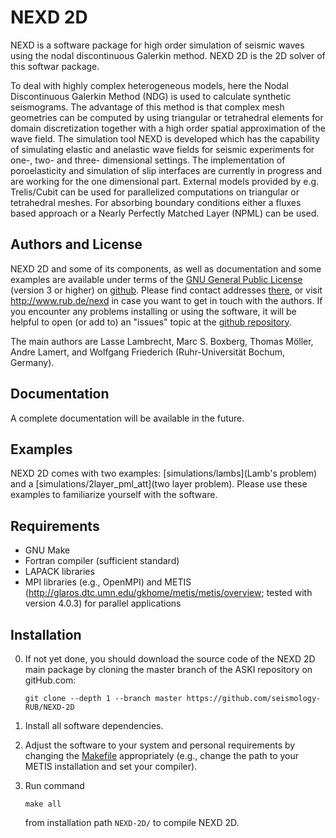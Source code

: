 # NEXD 2D

NEXD is a software package for high order simulation of seismic waves using the nodal discontinuous Galerkin method.
NEXD 2D is the 2D solver of this softwar package.

To deal with highly complex heterogeneous models, here the Nodal Discontinuous Galerkin Method (NDG) is used to calculate synthetic seismograms. The advantage of this method is that complex mesh geometries can be computed by using triangular or tetrahedral elements for domain discretization together with a high order spatial approximation of the wave field. The simulation tool NEXD is developed which has the capability of simulating elastic and anelastic wave fields for seismic experiments for one-, two- and three- dimensional settings. The implementation of poroelasticity and simulation of slip interfaces are currently in progress and are working for the one dimensional part. External models provided by e.g. Trelis/Cubit can be used for parallelized computations on triangular or tetrahedral meshes. For absorbing boundary conditions either a fluxes based approach or a Nearly Perfectly Matched Layer (NPML) can be used. 

## Authors and License

NEXD 2D and some of its components, as well as documentation and some examples
are available under terms of the [GNU General Public License](LICENSE) (version 3 or higher)
on [github](https://github.com/seismology-RUB/NEXD-2D).
Please find contact addresses [there](https://github.com/seismology-RUB), or visit 
http://www.rub.de/nexd in case you want to get in touch with the authors. If you 
encounter any problems installing or using the software, it will be helpful to 
open (or add to) an "issues" topic at the [github repository](https://github.com/seismology-RUB/NEXD-2D).

The main authors are Lasse Lambrecht, Marc S. Boxberg, Thomas Möller, Andre Lamert, and Wolfgang Friederich (Ruhr-Universität Bochum, Germany).


## Documentation

A complete documentation will be available in the future.


## Examples

NEXD 2D comes with two examples: [simulations/lambs](Lamb's problem) and a [simulations/2layer_pml_att](two layer problem). Please use these examples to familiarize yourself with the software.


## Requirements

* GNU Make
* Fortran compiler (sufficient standard)
* LAPACK libraries
* MPI libraries (e.g., OpenMPI) and METIS (http://glaros.dtc.umn.edu/gkhome/metis/metis/overview; tested with version 4.0.3) for parallel applications


## Installation

0. If not yet done, you should download the source code of the NEXD 2D main package by cloning the master branch of the ASKI repository on gitHub.com:
     ```
     git clone --depth 1 --branch master https://github.com/seismology-RUB/NEXD-2D
     ```

1. Install all software dependencies.

2. Adjust the software to your system and personal requirements by changing the [Makefile](Makefile) appropriately (e.g., change the path to your METIS installation and set your compiler).

3. Run command
     ```
     make all
     ```
   from installation path `NEXD-2D/` to compile NEXD 2D.
